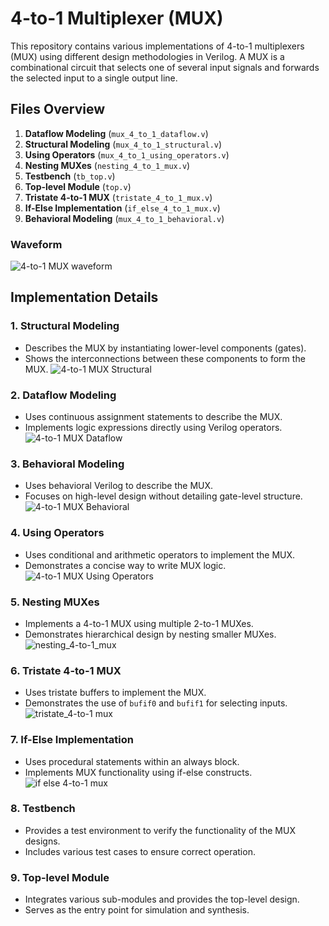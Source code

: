 # 4-to-1 Multiplexer (MUX) 

This repository contains various implementations of 4-to-1 multiplexers (MUX) using different design methodologies in Verilog. A MUX is a combinational circuit that selects one of several input signals and forwards the selected input to a single output line.

## Files Overview

1. **Dataflow Modeling** (`mux_4_to_1_dataflow.v`)
2. **Structural Modeling** (`mux_4_to_1_structural.v`)
3. **Using Operators** (`mux_4_to_1_using_operators.v`)
4. **Nesting MUXes** (`nesting_4_to_1_mux.v`)
5. **Testbench** (`tb_top.v`)
6. **Top-level Module** (`top.v`)
7. **Tristate 4-to-1 MUX** (`tristate_4_to_1_mux.v`)
8. **If-Else Implementation** (`if_else_4_to_1_mux.v`)
9. **Behavioral Modeling** (`mux_4_to_1_behavioral.v`)

### Waveform
![4-to-1 MUX waveform](https://velog.velcdn.com/images/foodinsect/post/1d82f9d1-6447-40a1-852b-7ef549a0312f/image.png)

## Implementation Details

### 1. Structural Modeling
- Describes the MUX by instantiating lower-level components (gates).
- Shows the interconnections between these components to form the MUX.
![4-to-1 MUX Structural](https://velog.velcdn.com/images/foodinsect/post/aeeab05c-c16b-4303-86c3-45b8afaad98d/image.png)

### 2. Dataflow Modeling
- Uses continuous assignment statements to describe the MUX.
- Implements logic expressions directly using Verilog operators.
![4-to-1 MUX Dataflow](https://velog.velcdn.com/images/foodinsect/post/94fd5dc8-c6bf-4282-85ae-d04af5c493b7/image.png)

### 3. Behavioral Modeling
- Uses behavioral Verilog to describe the MUX.
- Focuses on high-level design without detailing gate-level structure.
![4-to-1 MUX Behavioral](https://velog.velcdn.com/images/foodinsect/post/6eb0be4b-198a-4f5c-a507-6d1e0685b29a/image.png)

### 4. Using Operators
- Uses conditional and arithmetic operators to implement the MUX.
- Demonstrates a concise way to write MUX logic.
![4-to-1 MUX Using Operators](https://velog.velcdn.com/images/foodinsect/post/8be15701-2364-4d5d-9f38-1ce3547714ec/image.png)


### 5. Nesting MUXes
- Implements a 4-to-1 MUX using multiple 2-to-1 MUXes.
- Demonstrates hierarchical design by nesting smaller MUXes.
![nesting_4-to-1_mux](https://velog.velcdn.com/images/foodinsect/post/942b20a9-f867-40b7-83ec-7f40215f98a1/image.png)

### 6. Tristate 4-to-1 MUX
- Uses tristate buffers to implement the MUX.
- Demonstrates the use of `bufif0` and `bufif1` for selecting inputs.
![tristate_4-to-1 mux](https://velog.velcdn.com/images/foodinsect/post/7729103a-937a-4de4-935c-9195ad5dd15d/image.png)

### 7. If-Else Implementation
- Uses procedural statements within an always block.
- Implements MUX functionality using if-else constructs.
![if else 4-to-1 mux](https://velog.velcdn.com/images/foodinsect/post/ce9d6b7d-ba21-4358-b056-552448ad4535/image.png)


### 8. Testbench
- Provides a test environment to verify the functionality of the MUX designs.
- Includes various test cases to ensure correct operation.

### 9. Top-level Module
- Integrates various sub-modules and provides the top-level design.
- Serves as the entry point for simulation and synthesis.

